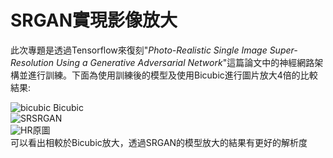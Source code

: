 # SRGAN實現影像放大
此次專題是透過Tensorflow來復刻"_Photo-Realistic Single Image Super-Resolution Using a Generative Adversarial Network_"這篇論文中的神經網路架構並進行訓練。下面為使用訓練後的模型及使用Bicubic進行圖片放大4倍的比較結果:

![bicubic](https://github.com/jerry3107/SRGAN/assets/105486398/1fc4db37-f586-4eb9-b514-8b08ba4df46c) Bicubic  
![SR](https://github.com/jerry3107/SRGAN/assets/105486398/a4c29aa2-218d-4dd7-af5e-314eb8ff1013)SRGAN  
![HR](https://github.com/jerry3107/SRGAN/assets/105486398/0f131849-00ad-4d14-ae25-1b3d37784597)原圖  
可以看出相較於Bicubic放大，透過SRGAN的模型放大的結果有更好的解析度

